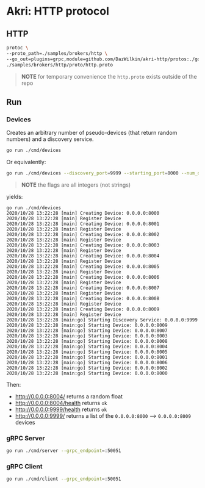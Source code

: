 # Akri: HTTP protocol

## HTTP

 ```bash
 protoc \
 --proto_path=./samples/brokers/http \
 --go_out=plugins=grpc,module=github.com/DazWilkin/akri-http/protos:./golang/http/protos \
 ./samples/brokers/http/proto/http.proto
 ```

 > **NOTE** for temporary convenience the `http.proto` exists outside of the repo

## Run

### Devices

Creates an arbitrary number of pseudo-devices (that return random numbers) and a discovery service.

```bash
go run ./cmd/devices
```

Or equivalently:

```bash
go run ./cmd/devices --discovery_port=9999 --starting_port=8000 --num_devices=10
```

> **NOTE** the flags are all integers (not strings)

yields:

```console
go run ./cmd/devices
2020/10/28 13:22:28 [main] Creating Device: 0.0.0.0:8000
2020/10/28 13:22:28 [main] Register Device
2020/10/28 13:22:28 [main] Creating Device: 0.0.0.0:8001
2020/10/28 13:22:28 [main] Register Device
2020/10/28 13:22:28 [main] Creating Device: 0.0.0.0:8002
2020/10/28 13:22:28 [main] Register Device
2020/10/28 13:22:28 [main] Creating Device: 0.0.0.0:8003
2020/10/28 13:22:28 [main] Register Device
2020/10/28 13:22:28 [main] Creating Device: 0.0.0.0:8004
2020/10/28 13:22:28 [main] Register Device
2020/10/28 13:22:28 [main] Creating Device: 0.0.0.0:8005
2020/10/28 13:22:28 [main] Register Device
2020/10/28 13:22:28 [main] Creating Device: 0.0.0.0:8006
2020/10/28 13:22:28 [main] Register Device
2020/10/28 13:22:28 [main] Creating Device: 0.0.0.0:8007
2020/10/28 13:22:28 [main] Register Device
2020/10/28 13:22:28 [main] Creating Device: 0.0.0.0:8008
2020/10/28 13:22:28 [main] Register Device
2020/10/28 13:22:28 [main] Creating Device: 0.0.0.0:8009
2020/10/28 13:22:28 [main] Register Device
2020/10/28 13:22:28 [main:go] Starting Discovery Service: 0.0.0.0:9999
2020/10/28 13:22:28 [main:go] Starting Device: 0.0.0.0:8009
2020/10/28 13:22:28 [main:go] Starting Device: 0.0.0.0:8007
2020/10/28 13:22:28 [main:go] Starting Device: 0.0.0.0:8003
2020/10/28 13:22:28 [main:go] Starting Device: 0.0.0.0:8008
2020/10/28 13:22:28 [main:go] Starting Device: 0.0.0.0:8004
2020/10/28 13:22:28 [main:go] Starting Device: 0.0.0.0:8005
2020/10/28 13:22:28 [main:go] Starting Device: 0.0.0.0:8001
2020/10/28 13:22:28 [main:go] Starting Device: 0.0.0.0:8006
2020/10/28 13:22:28 [main:go] Starting Device: 0.0.0.0:8002
2020/10/28 13:22:28 [main:go] Starting Device: 0.0.0.0:8000
```

Then:

+ http://0.0.0.0:8004/ returns a random float
+ http://0.0.0.0:8004/health returns `ok`
+ http://0.0.0.0:9999/health returns `ok`
+ http://0.0.0.0:9999/ returns a list of the `0.0.0.0:8000` --> `0.0.0.0:8009` devices


### gRPC Server

```bash
go run ./cmd/server --grpc_endpoint=:50051
```

### gRPC Client

```bash
go run ./cmd/client --grpc_endpoint=:50051
```

